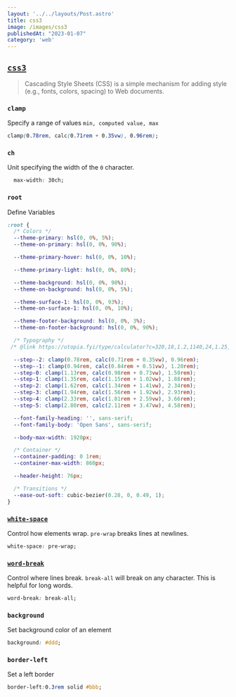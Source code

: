 ```yaml
---
layout: '../../layouts/Post.astro'
title: css3
image: /images/css3
publishedAt: "2023-01-07"
category: 'web'
---
```


## [`css3`](https://www.w3.org/Style/CSS/current-work.en.html)
> Cascading Style Sheets (CSS) is a simple mechanism for adding style (e.g., fonts, colors, spacing) to Web documents.

### `clamp`
Specify a range of values `min, computed value, max`
```css
clamp(0.78rem, calc(0.71rem + 0.35vw), 0.96rem);
```

### `ch`
Unit specifying the width of the `0` character.
```css
  max-width: 30ch;
```

### `root`
Define Variables
```css
:root {
  /* Colors */
  --theme-primary: hsl(0, 0%, 5%);
  --theme-on-primary: hsl(0, 0%, 90%);

  --theme-primary-hover: hsl(0, 0%, 10%);

  --theme-primary-light: hsl(0, 0%, 80%);

  --theme-background: hsl(0, 0%, 98%);
  --theme-on-background: hsl(0, 0%, 5%);

  --theme-surface-1: hsl(0, 0%, 93%);
  --theme-on-surface-1: hsl(0, 0%, 10%);

  --theme-footer-background: hsl(0, 0%, 3%);
  --theme-on-footer-background: hsl(0, 0%, 90%);

  /* Typography */
 /* @link https://utopia.fyi/type/calculator?c=320,18,1.2,1140,24,1.25,5,2,&s=0.75|0.5|0.25,1.5|2|3|4|6,s-l */

  --step--2: clamp(0.78rem, calc(0.71rem + 0.35vw), 0.96rem);
  --step--1: clamp(0.94rem, calc(0.84rem + 0.51vw), 1.20rem);
  --step-0: clamp(1.13rem, calc(0.98rem + 0.73vw), 1.50rem);
  --step-1: clamp(1.35rem, calc(1.15rem + 1.02vw), 1.88rem);
  --step-2: clamp(1.62rem, calc(1.34rem + 1.41vw), 2.34rem);
  --step-3: clamp(1.94rem, calc(1.56rem + 1.92vw), 2.93rem);
  --step-4: clamp(2.33rem, calc(1.81rem + 2.59vw), 3.66rem);
  --step-5: clamp(2.80rem, calc(2.11rem + 3.47vw), 4.58rem);

  --font-family-heading: '', sans-serif;
  --font-family-body: 'Open Sans', sans-serif;

  --body-max-width: 1920px;

  /* Container */
  --container-padding: 0 1rem;
  --container-max-width: 860px;

  --header-height: 76px;

  /* Transitions */
  --ease-out-soft: cubic-bezier(0.28, 0, 0.49, 1);
}
```

### [`white-space`](https://developer.mozilla.org/en-US/docs/Web/CSS/white-space)
Control how elements wrap. `pre-wrap` breaks lines at newlines.

```css
white-space: pre-wrap;
```

### [`word-break`](https://developer.mozilla.org/en-US/docs/Web/CSS/word-break)
Control where lines break. `break-all` will break on any character. This is helpful for long words.

```css
word-break: break-all;
```

### `background`
Set background color of an element

```css
background: #ddd;
```

### `border-left`
Set a left border

```css
border-left:0.3rem solid #bbb;
```

